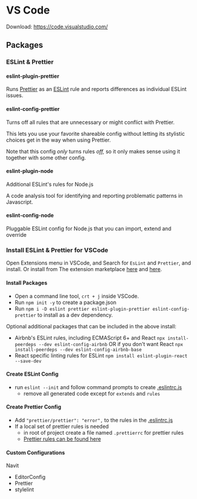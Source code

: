 # VS Code

Download: <https://code.visualstudio.com/>

## Packages

### ESLint & Prettier

#### eslint-plugin-prettier

Runs [Prettier](https://github.com/prettier/prettier) as an [ESLint](http://eslint.org) rule and reports differences as individual ESLint issues.

#### eslint-config-prettier

Turns off all rules that are unnecessary or might conflict with Prettier.

This lets you use your favorite shareable config without letting its stylistic choices get in the way when using Prettier.

Note that this config _only_ turns rules _off,_ so it only makes sense using it together with some other config.

#### eslint-plugin-node

Additional ESLint's rules for Node.js

A code analysis tool for identifying and reporting problematic patterns in Javascript.

#### eslint-config-node

Pluggable ESLint config for Node.js that you can import, extend and override

### Install ESLint & Prettier for VSCode

Open Extensions menu in VSCode, and Search for `EsLint` and `Prettier`, and install. Or install from The extension marketplace [here](https://marketplace.visualstudio.com/items?itemName=dbaeumer.vscode-eslint) and [here](https://marketplace.visualstudio.com/items?itemName=esbenp.prettier-vscode).

#### Install Packages

- Open a command line tool, `crt + j` inside VSCode.
- Run `npm init -y` to create a package.json
- Run `npm i -D eslint prettier eslint-plugin-prettier eslint-config-prettier` to install as a dev dependency.

Optional additional packages that can be included in the above install:

- Airbnb's ESLint rules, including ECMAScript 6+ and React `npx install-peerdeps --dev eslint-config-airbnb` OR if you don't want React `npx install-peerdeps --dev eslint-config-airbnb-base`
- React specific linting rules for ESLint `npm install eslint-plugin-react --save-dev`

#### Create ESLint Config

- run `eslint --init` and follow command prompts to create [.eslintrc.js](/.eslintrc.js)
  - remove all generated code except for `extends` and `rules`

#### Create Prettier Config

- Add `"prettier/prettier": "error",` to the rules in the [.eslintrc.js](/.eslintrc.js)
- If a local set of prettier rules is needed
  - in root of project create a file named `.prettierrc` for prettier rules
  - [Prettier rules can be found here](https://prettier.io/docs/en/options.html)

#### Custom Configurations

Navit

- EditorConfig
- Prettier
- stylelint
